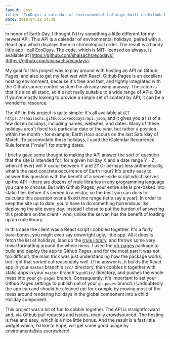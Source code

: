 ```yaml
---
layout: post
title: "EcoDays: a calendar of environmental holidays built on Github Pages and React"
date: 2018-04-22 14:30
---
```


In honor of Earth Day, I thought I'd try something a little different for my newest API. This API is a calendar of environmental holidays, paired with a React app which displays them in chronological order. The result is a handy little app I call [EcoDays](https://shaisachs.github.io/ecodays/). The code, which is MIT-licensed as always, is available at [https://github.com/shaisachs/ecodays](https://github.com/shaisachs/ecodays).

My goal for this project was to play around with hosting an API on Github Pages, and also to get my feet wet with React. Github Pages is an excellent hosting environment, because it's free and fast, and tightly integrated with the Github source control system I'm already using anyway. The catch is that it's also all static, so it's not really suitable to a wide range of APIs. But if you're mostly looking to provide a simple set of content by API, it can be a wonderful resource.

The API in this project is quite simple: it's all available at `GET https://shaisachs.github.io/ecodays/api.json`, and it gives you a list of a few dozen holidays, including names, websites, and dates. Many of these holidays aren't fixed to a particular date of the year, but rather a position within the month - for example, Earth Hour occurs on the last Saturday of March. To accomodate these holidays, I used the iCalendar Recurrence Rule format ("rrule") for storing dates.

I briefly gave some thought to making the API answer the sort of question that the site is intended for: for a given holiday X and a date range Y - Z, when (if ever) will X occur between Y and Z? Or perhaps less arithmetically, what's the next concrete occurrence of Earth Hour? It's pretty easy to answer this question with the benefit of a server-side script which serves up the API - there are dozens of rrule libraries in any programming language you care to choose. But with Github Pages, your entire site is pre-baked into static files before it's served to a visitor, so the best you can do is to calculate this question over a fixed time range (let's say a year). In order to keep the site up to date, you'd have to do something horrendous like deploying the site every day. Instead I chose to put the burden of answering this problem on the client - who, unlike the server, has the benefit of loading up an rrule library.

In this case the client was a React script I cobbled together. It's a fairly bare-bones, you might even say downright ugly, little app. All it does is fetch the list of holidays, load up the [rrule library](https://www.npmjs.com/package/rrule), and throws some very trivial formatting around the whole mess. I used the [gh-pages](https://www.npmjs.com/package/gh-pages) package to build and deploy the app to Github Pages, and for the most part it was not too difficult; the main trick was just understanding how the package works, but I got that sorted out reasonably well. (The answer is, it builds the React app in your `master` branch's `src/` directory, then cobbles it together with static apps in your `master` branch's `public/` directory, and pushes the whole mess into your `gh-pages` branch. Consequently, it's important to set your Github Pages settings to publish out of your `gh-pages` branch.) Undoubtedly the app can and should be cleaned up: for example by moving most of the mess around rendering holidays in the global component into a child Holiday component.

This project was a lot of fun to cobble together. The API is straightforward and, via Github pull requests and issues, readily crowdsourced. The hosting is free and easy, which is a nice little bonus. And the result is a fast little widget which, I'd like to hope, will get some good usage by environmentalists everywhere!
